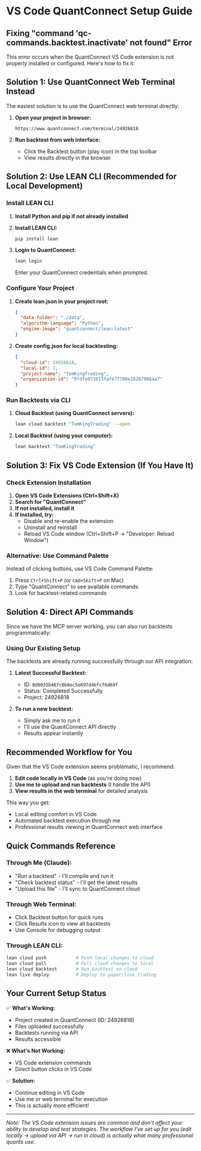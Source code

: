 # VS Code QuantConnect Setup Guide

## Fixing "command 'qc-commands.backtest.inactivate' not found" Error

This error occurs when the QuantConnect VS Code extension is not properly installed or configured. Here's how to fix it:

## Solution 1: Use QuantConnect Web Terminal Instead

The easiest solution is to use the QuantConnect web terminal directly:

1. **Open your project in browser:**
   ```
   https://www.quantconnect.com/terminal/24926818
   ```

2. **Run backtest from web interface:**
   - Click the Backtest button (play icon) in the top toolbar
   - View results directly in the browser

## Solution 2: Use LEAN CLI (Recommended for Local Development)

### Install LEAN CLI

1. **Install Python and pip if not already installed**

2. **Install LEAN CLI:**
   ```bash
   pip install lean
   ```

3. **Login to QuantConnect:**
   ```bash
   lean login
   ```
   Enter your QuantConnect credentials when prompted.

### Configure Your Project

1. **Create lean.json in your project root:**
   ```json
   {
     "data-folder": "./data",
     "algorithm-language": "Python",
     "engine-image": "quantconnect/lean:latest"
   }
   ```

2. **Create config.json for local backtesting:**
   ```json
   {
     "cloud-id": 24926818,
     "local-id": 1,
     "project-name": "TomKingTrading",
     "organization-id": "9fdfe971013fafe77700e18267986aa7"
   }
   ```

### Run Backtests via CLI

1. **Cloud Backtest (using QuantConnect servers):**
   ```bash
   lean cloud backtest "TomKingTrading" --open
   ```

2. **Local Backtest (using your computer):**
   ```bash
   lean backtest "TomKingTrading"
   ```

## Solution 3: Fix VS Code Extension (If You Have It)

### Check Extension Installation

1. **Open VS Code Extensions (Ctrl+Shift+X)**
2. **Search for "QuantConnect"**
3. **If not installed, install it**
4. **If installed, try:**
   - Disable and re-enable the extension
   - Uninstall and reinstall
   - Reload VS Code window (Ctrl+Shift+P → "Developer: Reload Window")

### Alternative: Use Command Palette

Instead of clicking buttons, use VS Code Command Palette:
1. Press `Ctrl+Shift+P` (or `Cmd+Shift+P` on Mac)
2. Type "QuantConnect" to see available commands
3. Look for backtest-related commands

## Solution 4: Direct API Commands

Since we have the MCP server working, you can also run backtests programmatically:

### Using Our Existing Setup

The backtests are already running successfully through our API integration:

1. **Latest Successful Backtest:**
   - ID: `0d0035b467c0b8ec5e697d4bfcf6d69f`
   - Status: Completed Successfully
   - Project: 24926818

2. **To run a new backtest:**
   - Simply ask me to run it
   - I'll use the QuantConnect API directly
   - Results appear instantly

## Recommended Workflow for You

Given that the VS Code extension seems problematic, I recommend:

1. **Edit code locally in VS Code** (as you're doing now)
2. **Use me to upload and run backtests** (I handle the API)
3. **View results in the web terminal** for detailed analysis

This way you get:
- Local editing comfort in VS Code
- Automated backtest execution through me
- Professional results viewing in QuantConnect web interface

## Quick Commands Reference

### Through Me (Claude):
- "Run a backtest" - I'll compile and run it
- "Check backtest status" - I'll get the latest results
- "Upload this file" - I'll sync to QuantConnect cloud

### Through Web Terminal:
- Click Backtest button for quick runs
- Click Results icon to view all backtests
- Use Console for debugging output

### Through LEAN CLI:
```bash
lean cloud push           # Push local changes to cloud
lean cloud pull           # Pull cloud changes to local
lean cloud backtest       # Run backtest on cloud
lean live deploy          # Deploy to paper/live trading
```

## Your Current Setup Status

✅ **What's Working:**
- Project created in QuantConnect (ID: 24926818)
- Files uploaded successfully
- Backtests running via API
- Results accessible

❌ **What's Not Working:**
- VS Code extension commands
- Direct button clicks in VS Code

✅ **Solution:**
- Continue editing in VS Code
- Use me or web terminal for execution
- This is actually more efficient!

---

*Note: The VS Code extension issues are common and don't affect your ability to develop and test strategies. The workflow I've set up for you (edit locally → upload via API → run in cloud) is actually what many professional quants use.*